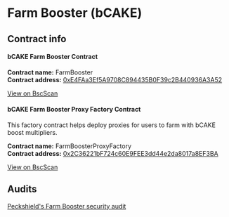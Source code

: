 # Farm Booster (bCAKE)

## Contract info

#### **bCAKE Farm Booster Contract**

**Contract name:** FarmBooster\
**Contract address:** [0xE4FAa3Ef5A9708C894435B0F39c2B440936A3A52](https://bscscan.com/address/0xe4faa3ef5a9708c894435b0f39c2b440936a3a52)

[View on BscScan](https://bscscan.com/address/0xe4faa3ef5a9708c894435b0f39c2b440936a3a52)

#### **bCAKE Farm Booster Proxy Factory Contract**

This factory contract helps deploy proxies for users to farm with bCAKE boost multipliers.

**Contract name:** FarmBoosterProxyFactory\
**Contract address:** [0x2C36221bF724c60E9FEE3dd44e2da8017a8EF3BA](https://bscscan.com/address/0x2c36221bf724c60e9fee3dd44e2da8017a8ef3ba)

[View on BscScan](https://bscscan.com/address/0x2c36221bf724c60e9fee3dd44e2da8017a8ef3ba)

## Audits

[Peckshield's Farm Booster security audit](https://github.com/peckshield/publications/tree/master/audit\_reports/PeckShield-Audit-Report-PancakeSwap-FarmBooster-v1.0.pdf)
